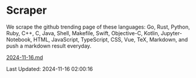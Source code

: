 # Scraper

We scrape the github trending page of these languages: Go, Rust, Python, Ruby, C++, C, Java, Shell, Makefile, Swift, Objective-C, Kotlin, Jupyter-Notebook, HTML, JavaScript, TypeScript, CSS, Vue, TeX, Markdown, and push a markdown result everyday.

[2024-11-16.md](https://github.com/cumthxy/github-trending-backup/blob/master/2024-11-16.md)

Last Updated: 2024-11-16 02:00:16